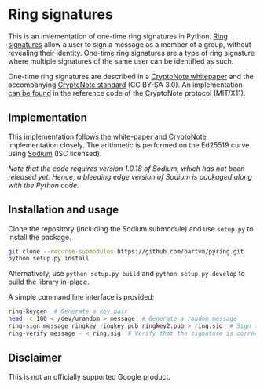 # Ring signatures

This is an imlementation of one-time ring signatures in Python. [Ring signatures](https://en.wikipedia.org/wiki/Ring_signature) allow a user to sign a message as a member of a group, without revealing their identity. One-time ring signatures are a type of ring signature where multiple signatures of the same user can be identified as such.

One-time ring signatures are described in a [CryptoNote whitepaper](https://cryptonote.org/whitepaper.pdf) and the accompanying [CrypteNote standard](https://cryptonote.org/cns/cns002.txt) (CC BY-SA 3.0). An implementation [can be found](https://github.com/cryptonotefoundation/cryptonote/blob/8edd998304431c219b432194b7a3847b44b576c3/src/crypto/crypto.cpp#L329-L389) in the reference code of the CryptoNote protocol (MIT/X11).

## Implementation

This implementation follows the white-paper and CryptoNote implementation closely. The arithmetic is performed on the Ed25519 curve using [Sodium](https://libsodium.gitbook.io/doc/advanced/point-arithmetic) (ISC licensed). 

*Note that the code requires version 1.0.18 of Sodium, which has not been released yet. Hence, a bleeding edge version of Sodium is packaged along with the Python code.*

## Installation and usage

Clone the repository (including the Sodium submodule) and use `setup.py` to install the package.

```bash
git clone --recurse-submodules https://github.com/bartvm/pyring.git
python setup.py install
```

Alternatively, use `python setup.py build` and `python setup.py develop` to build the library in-place.

A simple command line interface is provided:

```bash
ring-keygen  # Generate a key pair
head -c 100 < /dev/urandom > message  # Generate a random message
ring-sign message ringkey ringkey.pub ringkey2.pub > ring.sig  # Sign the message against two public keys
ring-verify message - < ring.sig  # Verify that the signature is correct
```

## Disclaimer

This is not an officially supported Google product.
